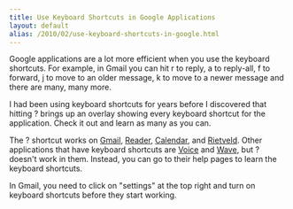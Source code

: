 ```yaml
---
title: Use Keyboard Shortcuts in Google Applications
layout: default
alias: /2010/02/use-keyboard-shortcuts-in-google.html
---
```


Google applications are a lot more efficient when you use the keyboard shortcuts.  For example, in Gmail you can hit r to reply, a to reply-all, f to forward, j to move to an older message, k to move to a newer message and there are many, many more.

I had been using keyboard shortcuts for years before I discovered that hitting ? brings up an overlay showing every keyboard shortcut for the application.  Check it out and learn as many as you can.

The ? shortcut works on [Gmail](http://mail.google.com/), [Reader](http://reader.google.com/), [Calendar](http://calendar.google.com/), and [Rietveld](http://codereview.appspot.com/).  Other applications that have keyboard shortcuts are [Voice](http://voice.google.com/) and [Wave](http://wave.google.com/), but ? doesn't work in them.  Instead, you can go to their help pages to learn the keyboard shortcuts.

In Gmail, you need to click on "settings" at the top right and turn on keyboard shortcuts before they start working.
